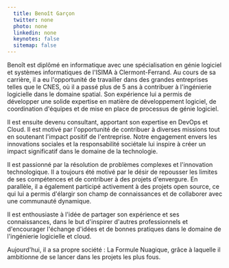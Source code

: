 ```yaml
---
  title: Benoît Garçon
  twitter: none
  photo: none
  linkedin: none
  keynotes: false
  sitemap: false
---
```

Benoît est diplômé en informatique avec une spécialisation en génie logiciel et systèmes informatiques de l'ISIMA à Clermont-Ferrand. Au cours de sa carrière, il a eu l'opportunité de travailler dans des grandes entreprises telles que le CNES, où il a  passé plus de 5 ans à contribuer à l'ingénierie logicielle dans le domaine spatial. Son expérience lui a permis de développer une solide expertise en matière de développement logiciel, de coordination d'équipes et de mise en place de processus de génie logiciel.

Il est ensuite devenu consultant, apportant son expertise en DevOps et Cloud. Il est motivé par l'opportunité de contribuer à diverses missions tout en soutenant l'impact positif de l'entreprise. Notre engagement envers les innovations sociales et la responsabilité sociétale lui inspire à créer un impact significatif dans le domaine de la technologie.

Il est passionné par la résolution de problèmes complexes et l'innovation technologique. Il a toujours été motivé par le désir de repousser les limites de ses compétences et de contribuer à des projets d'envergure. En parallèle, il a  également participé activement à des projets open source, ce qui lui a permis d'élargir son champ de connaissances et de collaborer avec une communauté dynamique.

Il est enthousiaste à l'idée de partager son expérience et ses connaissances, dans le but d'inspirer d'autres professionnels et d'encourager l'échange d'idées et de bonnes pratiques dans le domaine de l'ingénierie logicielle et cloud.

Aujourd'hui, il a sa propre société : La Formule Nuagique, grâce à laquelle il ambitionne de se lancer dans les projets les plus fous.
